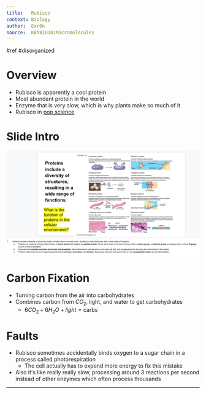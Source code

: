 ```yaml
---
title:   Rubisco 
context: Biology
author:  Exr0n
source:  KBhBIO101Macromolecules
---
```

#ref #disorganized 

# Overview
- Rubisco is apparently a cool protein
- Most abundant protein in the world
- Enzyme that is very slow, which is why plants make so much of it
- Rubisco in [pop science](https://pdb101.rcsb.org/motm/11)

# Slide Intro
![Pasted image](./20200924144612.png)

# Carbon Fixation
- Turning carbon from the air into carbohydrates
- Combines carbon from $CO_2$, light, and water to get carbohydrates
	- $6CO_2 + 6H_2O + light = \text{carbs}$
# Faults
- Rubisco sometimes accidentally binds oxygen to a sugar chain in a process called photorespiration
	- The cell actually has to expend more energy to fix this mistake
- Also it's like really really slow, processing around 3 reactions per second instead of other enzymes which often process thousands

---
